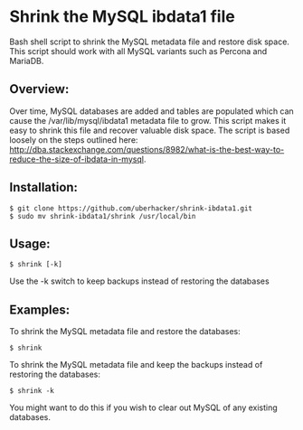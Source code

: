# Shrink the MySQL ibdata1 file
Bash shell script to shrink the MySQL metadata file and restore disk space.  This script should work with all MySQL variants such as Percona and MariaDB.

## Overview:
Over time, MySQL databases are added and tables are populated which can cause the /var/lib/mysql/ibdata1 metadata file to grow.  This script makes it easy to shrink
this file and recover valuable disk space.  The script is based loosely on the steps outlined here: http://dba.stackexchange.com/questions/8982/what-is-the-best-way-to-reduce-the-size-of-ibdata-in-mysql.

## Installation:
```
$ git clone https://github.com/uberhacker/shrink-ibdata1.git
$ sudo mv shrink-ibdata1/shrink /usr/local/bin
```
## Usage:
```
$ shrink [-k]
```
Use the -k switch to keep backups instead of restoring the databases

## Examples:
To shrink the MySQL metadata file and restore the databases:
```
$ shrink
```
To shrink the MySQL metadata file and keep the backups instead of restoring the databases:
```
$ shrink -k
```
You might want to do this if you wish to clear out MySQL of any existing databases.
